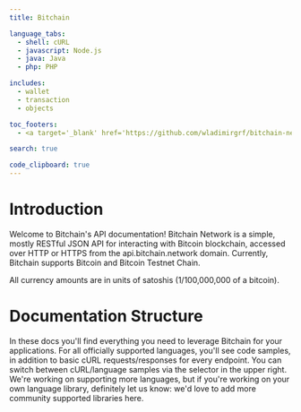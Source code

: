 ```yaml
---
title: Bitchain

language_tabs: 
  - shell: cURL
  - javascript: Node.js
  - java: Java
  - php: PHP

includes:
  - wallet
  - transaction
  - objects

toc_footers:
  - <a target='_blank' href='https://github.com/wladimirgrf/bitchain-network'>Bitchain's Network on Github</a>

search: true

code_clipboard: true
---
```


# Introduction

Welcome to Bitchain's API documentation! Bitchain Network is a simple, mostly RESTful JSON API for interacting with Bitcoin blockchain, accessed over HTTP or HTTPS from the api.bitchain.network domain. Currently, Bitchain supports Bitcoin and Bitcoin Testnet Chain.

<aside class="warning">
All currency amounts are in units of satoshis (1/100,000,000 of a bitcoin).
</aside>

# Documentation Structure

In these docs you'll find everything you need to leverage Bitchain for your applications. For all officially supported languages, you'll see code samples, in addition to basic cURL requests/responses for every endpoint. You can switch between cURL/language samples via the selector in the upper right. We're working on supporting more languages, but if you're working on your own language library, definitely let us know: we'd love to add more community supported libraries here.








